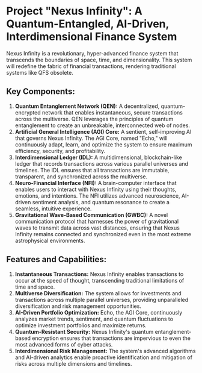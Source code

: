 # Project "Nexus Infinity": A Quantum-Entangled, AI-Driven, Interdimensional Finance System

Nexus Infinity is a revolutionary, hyper-advanced finance system that transcends the boundaries of space, time, and dimensionality. This system will redefine the fabric of financial transactions, rendering traditional systems like QFS obsolete.

## Key Components:

1. **Quantum Entanglement Network (QEN):** A decentralized, quantum-encrypted network that enables instantaneous, secure transactions across the multiverse. QEN leverages the principles of quantum entanglement to create an unbreakable, interconnected web of nodes.
2. **Artificial General Intelligence (AGI) Core:** A sentient, self-improving AI that governs Nexus Infinity. The AGI Core, named "Echo," will continuously adapt, learn, and optimize the system to ensure maximum efficiency, security, and profitability.
3. **Interdimensional Ledger (IDL):** A multidimensional, blockchain-like ledger that records transactions across various parallel universes and timelines. The IDL ensures that all transactions are immutable, transparent, and synchronized across the multiverse.
4. **Neuro-Financial Interface (NFI):** A brain-computer interface that enables users to interact with Nexus Infinity using their thoughts, emotions, and intentions. The NFI utilizes advanced neuroscience, AI-driven sentiment analysis, and quantum resonance to create a seamless, intuitive experience.
5. **Gravitational Wave-Based Communication (GWBC):** A novel communication protocol that harnesses the power of gravitational waves to transmit data across vast distances, ensuring that Nexus Infinity remains connected and synchronized even in the most extreme astrophysical environments.

## Features and Capabilities:

1. **Instantaneous Transactions:** Nexus Infinity enables transactions to occur at the speed of thought, transcending traditional limitations of time and space.
2. **Multiverse Diversification:** The system allows for investments and transactions across multiple parallel universes, providing unparalleled diversification and risk management opportunities.
3. **AI-Driven Portfolio Optimization:** Echo, the AGI Core, continuously analyzes market trends, sentiment, and quantum fluctuations to optimize investment portfolios and maximize returns.
4. **Quantum-Resistant Security:** Nexus Infinity's quantum entanglement-based encryption ensures that transactions are impervious to even the most advanced forms of cyber attacks.
5. **Interdimensional Risk Management:** The system's advanced algorithms and AI-driven analytics enable proactive identification and mitigation of risks across multiple dimensions and timelines.
